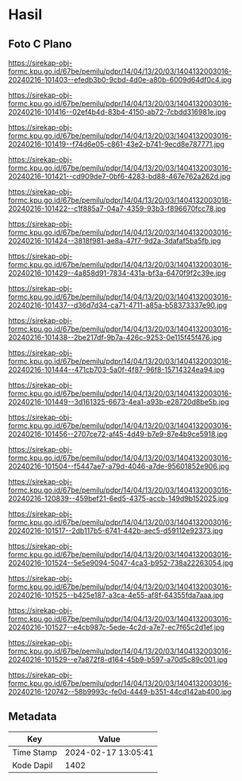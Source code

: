 # Hasil

## Foto C Plano

https://sirekap-obj-formc.kpu.go.id/67be/pemilu/pdpr/14/04/13/20/03/1404132003016-20240216-101403--efedb3b0-9cbd-4d0e-a80b-6009d64df0c4.jpg

https://sirekap-obj-formc.kpu.go.id/67be/pemilu/pdpr/14/04/13/20/03/1404132003016-20240216-101416--02ef4b4d-83b4-4150-ab72-7cbdd316981e.jpg

https://sirekap-obj-formc.kpu.go.id/67be/pemilu/pdpr/14/04/13/20/03/1404132003016-20240216-101419--f74d6e05-c861-43e2-b741-9ecd8e787771.jpg

https://sirekap-obj-formc.kpu.go.id/67be/pemilu/pdpr/14/04/13/20/03/1404132003016-20240216-101421--cd909de7-0bf6-4283-bd88-467e762a262d.jpg

https://sirekap-obj-formc.kpu.go.id/67be/pemilu/pdpr/14/04/13/20/03/1404132003016-20240216-101422--c1f885a7-04a7-4359-93b3-f896670fcc78.jpg

https://sirekap-obj-formc.kpu.go.id/67be/pemilu/pdpr/14/04/13/20/03/1404132003016-20240216-101424--3818f981-ae8a-47f7-9d2a-3dafaf5ba5fb.jpg

https://sirekap-obj-formc.kpu.go.id/67be/pemilu/pdpr/14/04/13/20/03/1404132003016-20240216-101429--4a858d91-7834-431a-bf3a-6470f9f2c39e.jpg

https://sirekap-obj-formc.kpu.go.id/67be/pemilu/pdpr/14/04/13/20/03/1404132003016-20240216-101437--d36d7d34-ca71-4711-a85a-b58373337e90.jpg

https://sirekap-obj-formc.kpu.go.id/67be/pemilu/pdpr/14/04/13/20/03/1404132003016-20240216-101438--2be217df-9b7a-426c-9253-0e115f45f476.jpg

https://sirekap-obj-formc.kpu.go.id/67be/pemilu/pdpr/14/04/13/20/03/1404132003016-20240216-101444--471cb703-5a0f-4f87-96f8-15714324ea94.jpg

https://sirekap-obj-formc.kpu.go.id/67be/pemilu/pdpr/14/04/13/20/03/1404132003016-20240216-101449--3d161325-6673-4ea1-a93b-e28720d8be5b.jpg

https://sirekap-obj-formc.kpu.go.id/67be/pemilu/pdpr/14/04/13/20/03/1404132003016-20240216-101456--2707ce72-af45-4d49-b7e9-87e4b9ce5918.jpg

https://sirekap-obj-formc.kpu.go.id/67be/pemilu/pdpr/14/04/13/20/03/1404132003016-20240216-101504--f5447ae7-a79d-4046-a7de-95601852e906.jpg

https://sirekap-obj-formc.kpu.go.id/67be/pemilu/pdpr/14/04/13/20/03/1404132003016-20240216-120839--459bef21-6ed5-4375-accb-149d9b152025.jpg

https://sirekap-obj-formc.kpu.go.id/67be/pemilu/pdpr/14/04/13/20/03/1404132003016-20240216-101517--2db117b5-6741-442b-aec5-d59112e92373.jpg

https://sirekap-obj-formc.kpu.go.id/67be/pemilu/pdpr/14/04/13/20/03/1404132003016-20240216-101524--5e5e9094-5047-4ca3-b952-738a22263054.jpg

https://sirekap-obj-formc.kpu.go.id/67be/pemilu/pdpr/14/04/13/20/03/1404132003016-20240216-101525--b425e187-a3ca-4e55-af8f-64355fda7aaa.jpg

https://sirekap-obj-formc.kpu.go.id/67be/pemilu/pdpr/14/04/13/20/03/1404132003016-20240216-101527--e4cb987c-5ede-4c2d-a7e7-ec7f65c2d1ef.jpg

https://sirekap-obj-formc.kpu.go.id/67be/pemilu/pdpr/14/04/13/20/03/1404132003016-20240216-101529--e7a872f8-d164-45b9-b597-a70d5c89c001.jpg

https://sirekap-obj-formc.kpu.go.id/67be/pemilu/pdpr/14/04/13/20/03/1404132003016-20240216-120742--58b9993c-fe0d-4449-b351-44cd142ab400.jpg


## Metadata

| Key        | Value               |
| ---------- | ------------------- |
| Time Stamp | 2024-02-17 13:05:41 |
| Kode Dapil | 1402                |



